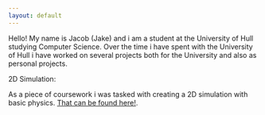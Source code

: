 ```yaml
---
layout: default
---
```


Hello! My name is Jacob (Jake) and i am a student at the University of Hull studying Computer Science.
Over the time i have spent with the University of Hull i have worked on several projects both
for the University and also as personal projects.

2D Simulation:

As a piece of coursework i was tasked with creating a 2D simulation with basic physics.
[That can be found here!](./2D/index.html).


